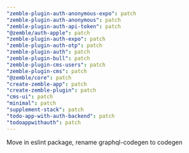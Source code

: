 ```yaml
---
"zemble-plugin-auth-anonymous-expo": patch
"zemble-plugin-auth-anonymous": patch
"zemble-plugin-auth-api-token": patch
"@zemble/auth-apple": patch
"zemble-plugin-auth-expo": patch
"zemble-plugin-auth-otp": patch
"zemble-plugin-auth": patch
"zemble-plugin-bull": patch
"zemble-plugin-cms-users": patch
"zemble-plugin-cms": patch
"@zemble/core": patch
"create-zemble-app": patch
"create-zemble-plugin": patch
"cms-ui": patch
"minimal": patch
"supplement-stack": patch
"todo-app-with-auth-backend": patch
"todoappwithauth": patch
---
```


Move in eslint package, rename graphql-codegen to codegen
